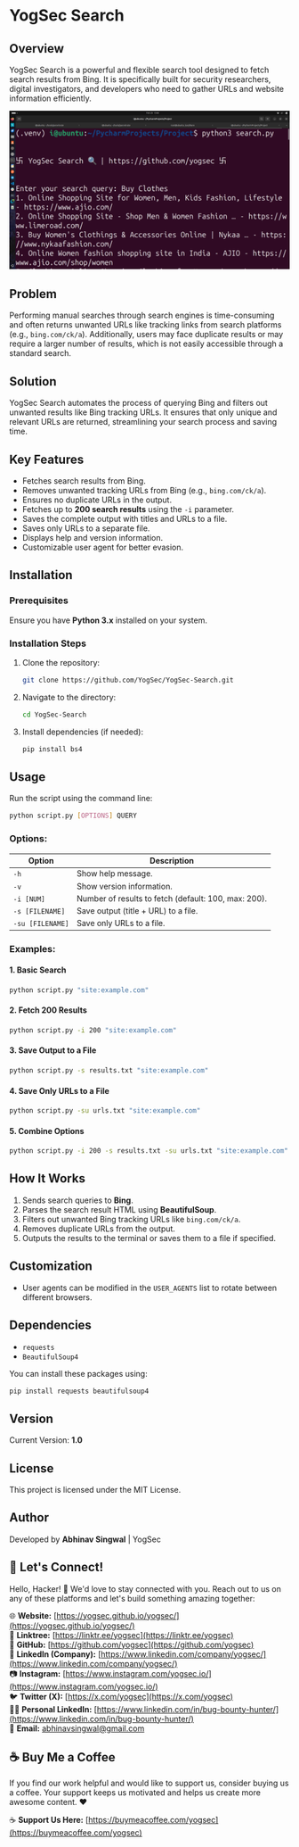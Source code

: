 # YogSec Search

## Overview
YogSec Search is a powerful and flexible search tool designed to fetch search results from Bing. It is specifically built for security researchers, digital investigators, and developers who need to gather URLs and website information efficiently. 

![YogSec Search](https://github.com/yogsec/YogSec-Search/blob/main/Screenshot%20from%202025-02-20%2015-00-59.png?raw=true)

## Problem
Performing manual searches through search engines is time-consuming and often returns unwanted URLs like tracking links from search platforms (e.g., `bing.com/ck/a`). Additionally, users may face duplicate results or may require a larger number of results, which is not easily accessible through a standard search.

## Solution
YogSec Search automates the process of querying Bing and filters out unwanted results like Bing tracking URLs. It ensures that only unique and relevant URLs are returned, streamlining your search process and saving time.

## Key Features
- Fetches search results from Bing.
- Removes unwanted tracking URLs from Bing (e.g., `bing.com/ck/a`).
- Ensures no duplicate URLs in the output.
- Fetches up to **200 search results** using the `-i` parameter.
- Saves the complete output with titles and URLs to a file.
- Saves only URLs to a separate file.
- Displays help and version information.
- Customizable user agent for better evasion.

## Installation
### Prerequisites
Ensure you have **Python 3.x** installed on your system.

### Installation Steps
1. Clone the repository:
    ```bash
    git clone https://github.com/YogSec/YogSec-Search.git
    ```
2. Navigate to the directory:
    ```bash
    cd YogSec-Search
    ```
3. Install dependencies (if needed):
    ```bash
    pip install bs4
    ```

## Usage
Run the script using the command line:

```bash
python script.py [OPTIONS] QUERY
```

### Options:
| Option        | Description                                          |
|---------------|------------------------------------------------------|
| `-h`          | Show help message.                                   |
| `-v`          | Show version information.                            |
| `-i [NUM]`    | Number of results to fetch (default: 100, max: 200). |
| `-s [FILENAME]` | Save output (title + URL) to a file.              |
| `-su [FILENAME]` | Save only URLs to a file.                        |

### Examples:
#### 1. Basic Search
```bash
python script.py "site:example.com"
```
#### 2. Fetch 200 Results
```bash
python script.py -i 200 "site:example.com"
```
#### 3. Save Output to a File
```bash
python script.py -s results.txt "site:example.com"
```
#### 4. Save Only URLs to a File
```bash
python script.py -su urls.txt "site:example.com"
```
#### 5. Combine Options
```bash
python script.py -i 200 -s results.txt -su urls.txt "site:example.com"
```

## How It Works
1. Sends search queries to **Bing**.
2. Parses the search result HTML using **BeautifulSoup**.
3. Filters out unwanted Bing tracking URLs like `bing.com/ck/a`.
4. Removes duplicate URLs from the output.
5. Outputs the results to the terminal or saves them to a file if specified.

## Customization
- User agents can be modified in the `USER_AGENTS` list to rotate between different browsers.

## Dependencies
- `requests`
- `BeautifulSoup4`

You can install these packages using:
```bash
pip install requests beautifulsoup4
```

## Version
Current Version: **1.0**

## License
This project is licensed under the MIT License.

## Author
Developed by **Abhinav Singwal** | YogSec

## 🌟 Let's Connect!

Hello, Hacker! 👋 We'd love to stay connected with you. Reach out to us on any of these platforms and let's build something amazing together:

🌐 **Website:** [https://yogsec.github.io/yogsec/](https://yogsec.github.io/yogsec/)  
📜 **Linktree:** [https://linktr.ee/yogsec](https://linktr.ee/yogsec)  
🔗 **GitHub:** [https://github.com/yogsec](https://github.com/yogsec)  
💼 **LinkedIn (Company):** [https://www.linkedin.com/company/yogsec/](https://www.linkedin.com/company/yogsec/)  
📷 **Instagram:** [https://www.instagram.com/yogsec.io/](https://www.instagram.com/yogsec.io/)  
🐦 **Twitter (X):** [https://x.com/yogsec](https://x.com/yogsec)  
👨‍💼 **Personal LinkedIn:** [https://www.linkedin.com/in/bug-bounty-hunter/](https://www.linkedin.com/in/bug-bounty-hunter/)  
📧 **Email:** abhinavsingwal@gmail.com

## ☕ Buy Me a Coffee

If you find our work helpful and would like to support us, consider buying us a coffee. Your support keeps us motivated and helps us create more awesome content. ❤️

☕ **Support Us Here:** [https://buymeacoffee.com/yogsec](https://buymeacoffee.com/yogsec)
